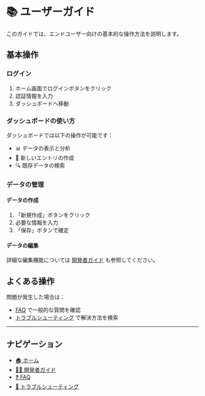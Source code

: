 # 📚 ユーザーガイド

このガイドでは、エンドユーザー向けの基本的な操作方法を説明します。

## 基本操作

### ログイン

1. ホーム画面でログインボタンをクリック
2. 認証情報を入力
3. ダッシュボードへ移動

### ダッシュボードの使い方

ダッシュボードでは以下の操作が可能です：

- 📊 データの表示と分析
- 📝 新しいエントリの作成
- 🔍 既存データの検索

### データの管理

#### データの作成

1. 「新規作成」ボタンをクリック
2. 必要な情報を入力
3. 「保存」ボタンで確定

#### データの編集

詳細な編集機能については [開発者ガイド](./070-developer-guide.html#データ編集) も参照してください。

## よくある操作

問題が発生した場合は：

- [FAQ](./100-faq.html) で一般的な質問を確認
- [トラブルシューティング](./090-troubleshooting.html) で解決方法を検索

---

## ナビゲーション

- [🏠 ホーム](./010-README.html)
- [👨‍💻 開発者ガイド](./070-developer-guide.html)
- [❓ FAQ](./100-faq.html)
- [🔧 トラブルシューティング](./090-troubleshooting.html)
